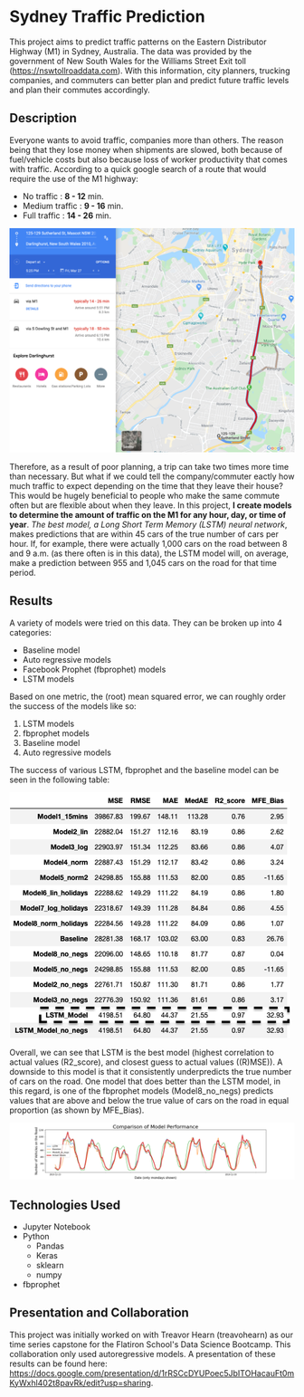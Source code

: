 # Sydney Traffic Prediction

This project aims to predict traffic patterns on the Eastern Distributor Highway (M1) in Sydney, Australia. The data was provided by the government of New South Wales for the Williams Street Exit toll (https://nswtollroaddata.com). With this information, city planners, trucking companies, and commuters can better plan and predict future traffic levels and plan their commutes accordingly.

## Description

Everyone wants to avoid traffic, companies more than others. The reason being that they lose money when shipments are slowed, both because of fuel/vehicle costs but also because loss of worker productivity that comes with traffic. According to a quick google search of a route that would require the use of the M1 highway:
- No traffic : **8 - 12** min.
- Medium traffic : **9 - 16** min.
- Full traffic : **14 - 26** min.

![Map of Sample Route on M1 Highway](./sydney_traffic_models_images/sydney_traffic_maps_time.png)

Therefore, as a result of poor planning, a trip can take two times more time than necessary. But what if we could tell the company/commuter eactly how much traffic to expect depending on the time that they leave their house? This would be hugely beneficial to people who make the same commute often but are flexible about when they leave. In this project, **I create models to determine the amount of traffic on the M1 for any hour, day, or time of year**. _The best model, a Long Short Term Memory (LSTM) neural network_, makes predictions that are within 45 cars of the true number of cars per hour. If, for example, there were actually 1,000 cars on the road between 8 and 9 a.m. (as there often is in this data), the LSTM model will, on average, make a prediction between 955 and 1,045 cars on the road for that time period. 

## Results

A variety of models were tried on this data. They can be broken up into 4 categories:
- Baseline model
- Auto regressive models
- Facebook Prophet (fbprophet) models
- LSTM models

Based on one metric, the (root) mean squared error, we can roughly order the success of the models like so: 
1. LSTM models
2. fbprophet models
3. Baseline model
4. Auto regressive models 

The success of various LSTM, fbprophet and the baseline model can be seen in the following table: 

![Model Metrics Dataframe](./sydney_traffic_models_images/model_metrics_df_screenshot_w_marks.png)

Overall, we can see that LSTM is the best model (highest correlation to actual values (R2_score), and closest guess to actual values ((R)MSE)). A downside to this model is that it consistently underpredicts the true number of cars on the road. One model that does better than the LSTM model, in this regard, is one of the fbprophet models (Model8_no_negs) predicts values that are above and below the true value of cars on the road in equal proportion (as shown by MFE_Bias).

![Comparison of Models' Performance](./sydney_traffic_models_images/Comparison_of_model_performance.png)

## Technologies Used 
- Jupyter Notebook
- Python
    - Pandas
    - Keras
    - sklearn
    - numpy
- fbprophet

## Presentation and Collaboration
This project was initially worked on with Treavor Hearn (treavohearn) as our time series capstone for the Flatiron School's Data Science Bootcamp. This collaboration only used autoregressive models. A presentation of these results can be found here: https://docs.google.com/presentation/d/1rRSCcDYUPoec5JbITOHacauFt0mKyWxhl402t8pavRk/edit?usp=sharing.
